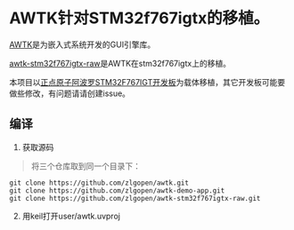 # AWTK针对STM32f767igtx的移植。

[AWTK](https://github.com/zlgopen/awtk)是为嵌入式系统开发的GUI引擎库。

[awtk-stm32f767igtx-raw](https://github.com/zlgopen/awtk-stm32f767igtx-raw)是AWTK在stm32f767igtx上的移植。

本项目以[正点原子阿波罗STM32F767IGT开发板](https://item.taobao.com/item.htm?spm=a1z10.1-c-s.w11877762-18401048725.10.145a2276IsywTF&id=534585837612)为载体移植，其它开发板可能要做些修改，有问题请请创建issue。

## 编译

1. 获取源码

> 将三个仓库取到同一个目录下：
```
git clone https://github.com/zlgopen/awtk.git
git clone https://github.com/zlgopen/awtk-demo-app.git
git clone https://github.com/zlgopen/awtk-stm32f767igtx-raw.git
```

2. 用keil打开user/awtk.uvproj


